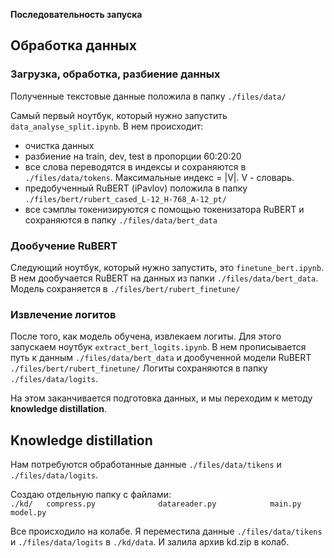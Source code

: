**Последовательность запуска**

## Обработка данных

### Загрузка, обработка, разбиение данных

Полученные текстовые данные положила в папку `./files/data/`

Самый первый ноутбук, который нужно запустить `data_analyse_split.ipynb`. 
В нем происходит:
 * очистка данных
 * разбиение на train, dev, test в пропорции 60:20:20 
 * все слова переводятся в индексы и сохраняются в  `./files/data/tokens`. Максимальные индекс = |V|. V - словарь.
 * предобученный  RuBERT (iPavlov) положила в папку `./files/bert/rubert_cased_L-12_H-768_A-12_pt/`
 * все сэмплы токенизируются с помощью токенизатора RuBERT и сохраняются в папку `./files/data/bert_data`
 
### Дообучение RuBERT

 Следующий ноутбук, который нужно запустить, это `finetune_bert.ipynb`. В нем дообучается RuBERT на данных из папки `./files/data/bert_data`. Модель сохраняется в `./files/bert/rubert_finetune/`
 
### Извлечение логитов

После того, как модель обучена, извлекаем логиты. Для этого запускаем ноутбук `extract_bert_logits.ipynb`. В нем прописывается путь к данным `./files/data/bert_data` и дообученной модели RuBERT `./files/bert/rubert_finetune/`
Логиты сохраняются в папку `./files/data/logits`.

На этом заканчивается подготовка данных, и мы переходим к методу **knowledge distillation**. 

## Knowledge distillation

Нам потребуются обработанные данные `./files/data/tikens` и `./files/data/logits`.

Создаю отдельную папку с файлами:  
`./kd/  
    compress.py             
    datareader.py           
    main.py                 
    model.py`  

Все происходило на колабе. Я переместила  данные `./files/data/tikens` и `./files/data/logits` в `./kd/data`. И залила архив kd.zip в колаб. 


